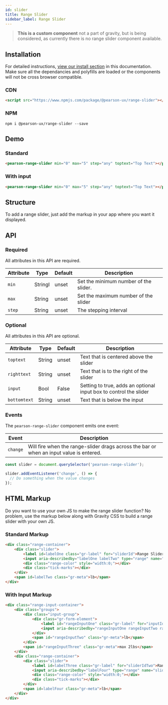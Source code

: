```yaml
---
id: slider
title: Range Slider
sidebar_label: Range Slider
---
```



> **This is a custom component**
not a part of gravity, but is being considered, as currently there is no range slider component available.


## Installation
For detailed instructions, [view our install section](https://ux.pearson.com/prototypes/gravity-documentation/docs/getting-started/install) in this documentation.  Make sure all the dependancies and polyfills are loaded or the components will not be cross browser compatible.
### CDN
```html
<script src="https://www.npmjs.com/package/@pearson-ux/range-slider"></script>
```
### NPM
``` console
npm i @pearson-ux/range-slider --save
```

## Demo

### Standard
<div class="box">
    <pearson-range-slider min="0" max="5" step="any" toptext="Top Text"></pearson-range-slider>
</div>



```html
<pearson-range-slider min="0" max="5" step="any" toptext="Top Text"></pearson-range-slider>
```

### With input
<div class="box">
    <pearson-range-slider min="0" max="5" step="any" toptext="Top Text" input></pearson-range-slider>
</div>



```html
<pearson-range-slider min="0" max="5" step="any" toptext="Top Text"></pearson-range-slider>
```



## Structure
To add a range slider, just add the markup in your app where you want it displayed.


## API

### Required
All attributes in this API are required.

| Attribute   | Type   | Default | Description                                                                                                |
| ----------- | ------ | ------- | ---------------------------------------------------------------------------------------------------------- |
| `min` | Stringl | unset   | Set the minimum number of the slider.                    |
| `max`      | String | unset   | Set the maximum number of the slider|
| `step`      | String | unset   | The stepping interval |

### Optional
All attributes in this API are optional.

| Attribute   | Type   | Default | Description                                                                                                |
| ----------- | ------ | ------- | ---------------------------------------------------------------------------------------------------------- |
| `toptext`      | String | unset   | Text that is centered above the slider |
| `righttext`      | String | unset   | Text that is to the right of the slider |
| `input`      | Bool | False   | Setting to true, adds an optional input box to control the slider |
| `bottomtext`      | String | unset   | Text that is below the input|



### Events
The ```pearson-range-slider``` component emits one event:

| Event     | Description                                                                                              |
| --------- | -------------------------------------------------------------------------------------------------------- |
| `change` | Will fire when the range-slider drags across the bar or when an input value is entered.


```js
const slider = document.querySelector('pearson-range-slider');

slider.addEventListener('change', () => {
  // Do something when the value changes
});

```

## HTML Markup
Do you want to use your own JS to make the range slider function?  No problem, use the markup below along with Gravity CSS to build a range slider with your own JS.

### Standard Markup

```html
<div class="range-container">
    <div class="slider">
        <label id=labelOne class="gr-label" for="sliderId">Range Slider</label>
        <input aria-describedby="labelOne labelTwo" type="range" name="slider" id="sliderId" min="0" max="15" step=".25"/>
        <div class="range-color" style="width:0;"></div>
        <div class="tick-marks"></div>
    </div>
    <span id=labelTwo class="gr-meta">lb</span>
</div>
```

### With Input Markup

```html
<div class="range-input-container">
    <div class="groups">
        <div class="input-group">
            <div class="gr-form-element">
                <label id="rangeInputOne" class="gr-label" for="inputId">Range Slider</label>
                <input aria-describedby="rangeInputOne rangeInputTwo rangeInputThree" class="gr-input" id="inputId" type="text" value=""  />
            </div>
            <span id="rangeInputTwo" class="gr-meta">lb</span>
        </div>
        <span id="rangeInputThree" class="gr-meta">max 2lbs</span>
    </div>
    <div class="range-container">
        <div class="slider">
            <label id=labelThree class="gr-label" for="sliderIdTwo">Range Slider</label>
            <input aria-describedby="labelFour" type="range" name="slider" id="sliderIdTwo" min="0" max="15" step=".25"/>
            <div class="range-color" style="width:0;"></div>
            <div class="tick-marks"></div>
        </div>
        <span id=labelFour class="gr-meta">lb</span>
    </div>
</div>
```


